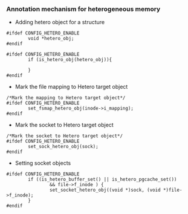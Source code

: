 ### Annotation mechanism for heterogeneous memory

* Adding hetero object for a structure
```
#ifdef CONFIG_HETERO_ENABLE
        void *hetero_obj;
#endif
```


```
#ifdef CONFIG_HETERO_ENABLE
        if (is_hetero_obj(hetero_obj)){
	
        }
#endif
```

* Mark the file mapping to Hetero target object

```
/*Mark the mapping to Hetero target object*/
#ifdef CONFIG_HETERO_ENABLE
        set_fsmap_hetero_obj(inode->i_mapping);
#endif
```

* Mark the socket to Hetero target object
```
/*Mark the socket to Hetero target object*/
#ifdef CONFIG_HETERO_ENABLE
        set_sock_hetero_obj(sock);
#endif
```

* Setting socket objects
```
#ifdef CONFIG_HETERO_ENABLE
        if ((is_hetero_buffer_set() || is_hetero_pgcache_set())
                && file->f_inode ) {
                set_socket_hetero_obj((void *)sock, (void *)file->f_inode);
        }
#endif
```
